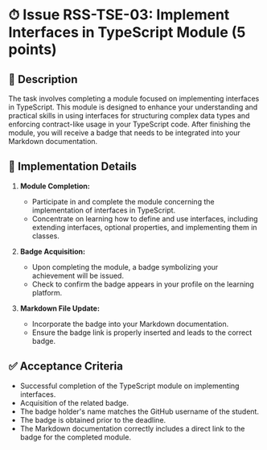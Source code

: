 # ⏱ Issue RSS-TSE-03: Implement Interfaces in TypeScript Module (5 points)

## 📝 Description

The task involves completing a module focused on implementing interfaces in TypeScript. This module is designed to enhance your understanding and practical skills in using interfaces for structuring complex data types and enforcing contract-like usage in your TypeScript code. After finishing the module, you will receive a badge that needs to be integrated into your Markdown documentation.

## 🔨 Implementation Details

1. **Module Completion:**
   - Participate in and complete the module concerning the implementation of interfaces in TypeScript.
   - Concentrate on learning how to define and use interfaces, including extending interfaces, optional properties, and implementing them in classes.

2. **Badge Acquisition:**
   - Upon completing the module, a badge symbolizing your achievement will be issued.
   - Check to confirm the badge appears in your profile on the learning platform.

3. **Markdown File Update:**
   - Incorporate the badge into your Markdown documentation.
   - Ensure the badge link is properly inserted and leads to the correct badge.

## ✅ Acceptance Criteria

- Successful completion of the TypeScript module on implementing interfaces.
- Acquisition of the related badge.
- The badge holder's name matches the GitHub username of the student.
- The badge is obtained prior to the deadline.
- The Markdown documentation correctly includes a direct link to the badge for the completed module.

